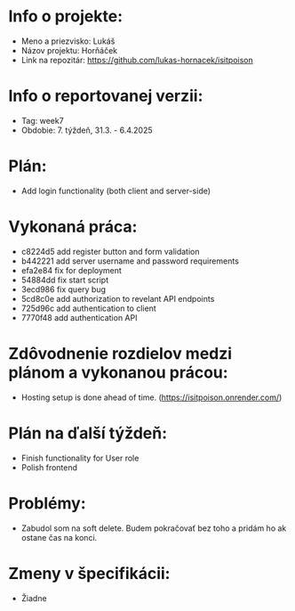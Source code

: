 # Info o projekte:
- Meno a priezvisko: Lukáš
- Názov projektu: Horňáček
- Link na repozitár: https://github.com/lukas-hornacek/isitpoison

# Info o reportovanej verzii:  
- Tag: week7
- Obdobie: 7. týždeň, 31.3. - 6.4.2025

# Plán:
- Add login functionality (both client and server-side)

# Vykonaná práca:
- c8224d5 add register button and form validation
- b442221 add server username and password requirements
- efa2e84 fix for deployment
- 54884dd fix start script
- 3ecd986 fix query bug
- 5cd8c0e add authorization to revelant API endpoints
- 725d96c add authentication to client
- 7770f48 add authentication API

# Zdôvodnenie rozdielov medzi plánom a vykonanou prácou:
- Hosting setup is done ahead of time. (https://isitpoison.onrender.com/)

# Plán na ďalší týždeň:
- Finish functionality for User role
- Polish frontend

# Problémy:
- Zabudol som na soft delete. Budem pokračovať bez toho a pridám ho ak ostane čas na konci.

# Zmeny v špecifikácii:
- Žiadne
